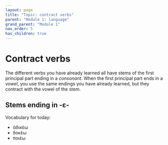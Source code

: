```yaml
---
layout: page
title: "Topic: contract verbs"
parent: "Module 1: language"
grand_parent: "Module 1"
nav_order: 5
has_children: true
---
```


# Contract verbs

The different verbs you have already learned all have stems of the first principal part ending in a *consonant*.  When the first principal part ends in a *vowel*, you use the same endings you have already learned, but they contract with the vowel of the stem.


## Stems ending in -ε- 


Vocabulary for today:

- ἀδικέω
- δοκέω
- ποιέω
